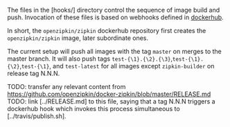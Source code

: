 The files in the [hooks/] directory control the sequence of image build and push.
Invocation of these files is based on webhooks defined in [dockerhub](https://cloud.docker.com/u/openzipkin/repository/docker/openzipkin/zipkin/builds).

In short, the `openzipkin/zipkin` dockerhub repository first creates the `openzipkin/zipkin` image,
later subordinate ones.

The current setup will push all images with the tag `master` on merges to the master branch.
It will also push tags `test-{\1}.{\2}.{\3}`,`test-{\1}.{\2}`,`test-{\1}`, and `test-latest` for all
images except `zipkin-builder` on release tag N.N.N.

TODO: transfer any relevant content from https://github.com/openzipkin/docker-zipkin/blob/master/RELEASE.md
TODO: link [../RELEASE.md] to this file, saying that a tag N.N.N triggers a dockerhub hook which
invokes this process simultaneous to [../travis/publish.sh].
